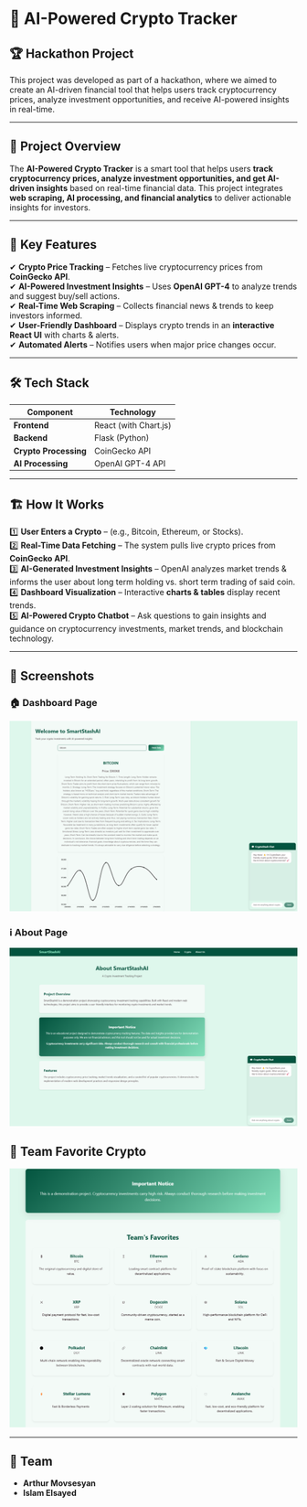 # 🚀 AI-Powered Crypto Tracker  

## 🏆 Hackathon Project
This project was developed as part of a hackathon, where we aimed to create an AI-driven financial tool that helps users track cryptocurrency prices, analyze investment opportunities, and receive AI-powered insights in real-time.


---

## 📌 Project Overview  
The **AI-Powered Crypto Tracker** is a smart tool that helps users **track cryptocurrency prices, analyze investment opportunities, and get AI-driven insights** based on real-time financial data. This project integrates **web scraping, AI processing, and financial analytics** to deliver actionable insights for investors.  

---

## 🎯 Key Features  
✔ **Crypto Price Tracking** – Fetches live cryptocurrency prices from **CoinGecko API**.  
✔ **AI-Powered Investment Insights** – Uses **OpenAI GPT-4** to analyze trends and suggest buy/sell actions.  
✔ **Real-Time Web Scraping** – Collects financial news & trends to keep investors informed.  
✔ **User-Friendly Dashboard** – Displays crypto trends in an **interactive React UI** with charts & alerts.  
✔ **Automated Alerts** – Notifies users when major price changes occur.  

---

## 🛠️ Tech Stack  
| **Component**        | **Technology**      |  
|----------------------|--------------------|  
| **Frontend**        | React (with Chart.js) |  
| **Backend**         | Flask (Python)      |  
| **Crypto Processing**    | CoinGecko API |  
| **AI Processing**   | OpenAI GPT-4 API    |  

---

## 🏗️ How It Works  
1️⃣ **User Enters a Crypto** – (e.g., Bitcoin, Ethereum, or Stocks).  
2️⃣ **Real-Time Data Fetching** – The system pulls live crypto prices from **CoinGecko API**.  
3️⃣ **AI-Generated Investment Insights** – OpenAI analyzes market trends & informs the user about long term holding vs. short term trading of said coin.  
4️⃣ **Dashboard Visualization** – Interactive **charts & tables** display recent trends.  
5️⃣ **AI-Powered Crypto Chatbot** – Ask questions to gain insights and guidance on cryptocurrency investments, market trends, and blockchain technology.  

---

## 📸 Screenshots

### 🏠 Dashboard Page  
![SmartStashAI Dashboard](assets/smartstash-screenshot-2.png)

### ℹ️ About Page  
![SmartStashAI About](assets/smartstash-screenshot.png) 

## 🌙 Team Favorite Crypto
![SmartStashAI Dashboard](assets/Teamfavs.png)

---

## 👥 Team  
- **Arthur Movsesyan**  
- **Islam Elsayed**  
